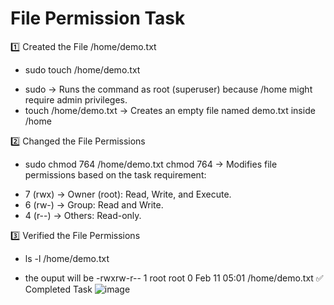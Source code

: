 # File Permission Task
1️⃣ Created the File /home/demo.txt
* sudo touch /home/demo.txt
- sudo → Runs the command as root (superuser) because /home might require admin privileges.
- touch /home/demo.txt → Creates an empty file named demo.txt inside /home

2️⃣ Changed the File Permissions
* sudo chmod 764 /home/demo.txt
chmod 764 → Modifies file permissions based on the task requirement:
- 7 (rwx) → Owner (root): Read, Write, and Execute.
- 6 (rw-) → Group: Read and Write.
- 4 (r--) → Others: Read-only.

3️⃣ Verified the File Permissions
* ls -l /home/demo.txt
- the ouput will be 
-rwxrw-r-- 1 root root 0 Feb 11 05:01 /home/demo.txt
✅ Completed Task
![image](https://github.com/user-attachments/assets/c2cf390e-58cc-4b7b-8a47-731dd636b827)
